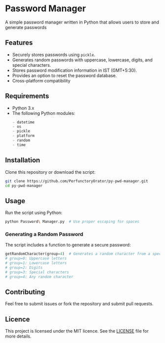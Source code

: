 # Password Manager

A simple password manager written in Python that allows users to store and generate passwords

## Features
- Securely stores passwords using `pickle`.
- Generates random passwords with uppercase, lowercase, digits, and special characters.
- Stores password modification information in IST (GMT+5:30).
- Provides an option to reset the password database.
- Cross-platform compatibility

## Requirements
- Python 3.x
- The following Python modules:
  ```python
  - datetime
  - os
  - pickle
  - platform
  - random
  - time
  ```

## Installation
Clone this repository or download the script:

```bash
git clone https://github.com/PerfunctoryOrator/py-pwd-manager.git
cd py-pwd-manager
```

## Usage
Run the script using Python:

```bash
python Password\ Manager.py  # Use proper escaping for spaces
```

### Generating a Random Password
The script includes a function to generate a secure password:
```python
getRandomCharacter(group=4)  # Generates a random character from a specified group
# group=0: Uppercase letters
# group=1: Lowercase letters
# group=2: Digits
# group=3: Special characters
# group=4: Any random character
```

## Contributing
Feel free to submit issues or fork the repository and submit pull requests.

## Licence
This project is licensed under the MIT licence. See the [LICENSE](LICENSE) file for more details.
